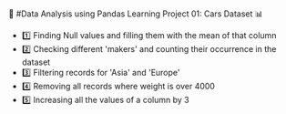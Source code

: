 🚗 #Data Analysis using Pandas Learning Project 01: Cars Dataset 📊

* 1️⃣ Finding Null values and filling them with the mean of that column
* 2️⃣ Checking different 'makers' and counting their occurrence in the dataset
* 3️⃣ Filtering records for 'Asia' and 'Europe'
* 4️⃣ Removing all records where weight is over 4000
* 5️⃣ Increasing all the values of a column by 3
